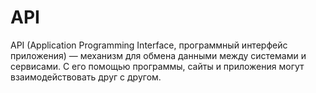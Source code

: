 # API

API (Application Programming Interface, программный интерфейс приложения) — механизм для обмена данными между системами и сервисами. С его помощью программы, сайты и приложения могут взаимодействовать друг с другом.
